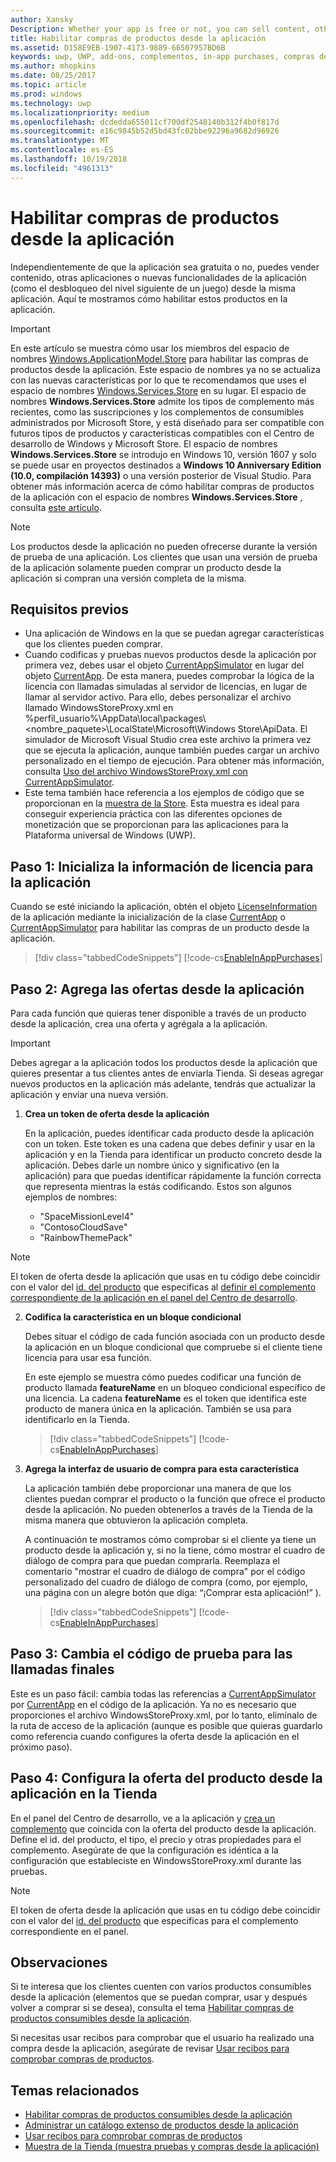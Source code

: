```yaml
---
author: Xansky
Description: Whether your app is free or not, you can sell content, other apps, or new app functionality (such as unlocking the next level of a game) from right within the app. Here we show you how to enable these products in your app.
title: Habilitar compras de productos desde la aplicación
ms.assetid: D158E9EB-1907-4173-9889-66507957BD6B
keywords: uwp, UWP, add-ons, complementos, in-app purchases, compras desde la aplicación, IAPs, IAP, Windows.ApplicationModel.Store, Windows.ApplicationModel.Store
ms.author: mhopkins
ms.date: 08/25/2017
ms.topic: article
ms.prod: windows
ms.technology: uwp
ms.localizationpriority: medium
ms.openlocfilehash: dcdedda655011cf700df2548140b312f4b0f817d
ms.sourcegitcommit: e16c9845b52d5bd43fc02bbe92296a9682d96926
ms.translationtype: MT
ms.contentlocale: es-ES
ms.lasthandoff: 10/19/2018
ms.locfileid: "4961313"
---
```

# <a name="enable-in-app-product-purchases"></a>Habilitar compras de productos desde la aplicación

Independientemente de que la aplicación sea gratuita o no, puedes vender contenido, otras aplicaciones o nuevas funcionalidades de la aplicación (como el desbloqueo del nivel siguiente de un juego) desde la misma aplicación. Aquí te mostramos cómo habilitar estos productos en la aplicación.

> [!IMPORTANT]
> En este artículo se muestra cómo usar los miembros del espacio de nombres [Windows.ApplicationModel.Store](https://msdn.microsoft.com/library/windows/apps/windows.applicationmodel.store.aspx) para habilitar las compras de productos desde la aplicación. Este espacio de nombres ya no se actualiza con las nuevas características por lo que te recomendamos que uses el espacio de nombres [Windows.Services.Store](https://msdn.microsoft.com/library/windows/apps/windows.services.store.aspx) en su lugar. El espacio de nombres **Windows.Services.Store** admite los tipos de complemento más recientes, como las suscripciones y los complementos de consumibles administrados por Microsoft Store, y está diseñado para ser compatible con futuros tipos de productos y características compatibles con el Centro de desarrollo de Windows y Microsoft Store. El espacio de nombres **Windows.Services.Store** se introdujo en Windows 10, versión 1607 y solo se puede usar en proyectos destinados a **Windows 10 Anniversary Edition (10.0, compilación 14393)** o una versión posterior de Visual Studio. Para obtener más información acerca de cómo habilitar compras de productos de la aplicación con el espacio de nombres **Windows.Services.Store** , consulta [este artículo](enable-in-app-purchases-of-apps-and-add-ons.md).

> [!NOTE]
> Los productos desde la aplicación no pueden ofrecerse durante la versión de prueba de una aplicación. Los clientes que usan una versión de prueba de la aplicación solamente pueden comprar un producto desde la aplicación si compran una versión completa de la misma.

## <a name="prerequisites"></a>Requisitos previos

-   Una aplicación de Windows en la que se puedan agregar características que los clientes pueden comprar.
-   Cuando codificas y pruebas nuevos productos desde la aplicación por primera vez, debes usar el objeto [CurrentAppSimulator](https://msdn.microsoft.com/library/windows/apps/hh779766) en lugar del objeto [CurrentApp](https://msdn.microsoft.com/library/windows/apps/hh779765). De esta manera, puedes comprobar la lógica de la licencia con llamadas simuladas al servidor de licencias, en lugar de llamar al servidor activo. Para ello, debes personalizar el archivo llamado WindowsStoreProxy.xml en %perfil_usuario%\\AppData\\local\\packages\\&lt;nombre_paquete&gt;\\LocalState\\Microsoft\\Windows Store\\ApiData. El simulador de Microsoft Visual Studio crea este archivo la primera vez que se ejecuta la aplicación, aunque también puedes cargar un archivo personalizado en el tiempo de ejecución. Para obtener más información, consulta [Uso del archivo WindowsStoreProxy.xml con CurrentAppSimulator](in-app-purchases-and-trials-using-the-windows-applicationmodel-store-namespace.md#proxy).
-   Este tema también hace referencia a los ejemplos de código que se proporcionan en la [muestra de la Store](https://github.com/Microsoft/Windows-universal-samples/tree/win10-1507/Samples/Store). Esta muestra es ideal para conseguir experiencia práctica con las diferentes opciones de monetización que se proporcionan para las aplicaciones para la Plataforma universal de Windows (UWP).

## <a name="step-1-initialize-the-license-info-for-your-app"></a>Paso 1: Inicializa la información de licencia para la aplicación

Cuando se esté iniciando la aplicación, obtén el objeto [LicenseInformation](https://msdn.microsoft.com/library/windows/apps/br225157) de la aplicación mediante la inicialización de la clase [CurrentApp](https://msdn.microsoft.com/library/windows/apps/hh779765) o [CurrentAppSimulator](https://msdn.microsoft.com/library/windows/apps/hh779766) para habilitar las compras de un producto desde la aplicación.

> [!div class="tabbedCodeSnippets"]
[!code-cs[EnableInAppPurchases](./code/InAppPurchasesAndLicenses/cs/EnableInAppPurchases.cs#InitializeLicenseTest)]

## <a name="step-2-add-the-in-app-offers-to-your-app"></a>Paso 2: Agrega las ofertas desde la aplicación

Para cada función que quieras tener disponible a través de un producto desde la aplicación, crea una oferta y agrégala a la aplicación.

> [!IMPORTANT]
> Debes agregar a la aplicación todos los productos desde la aplicación que quieres presentar a tus clientes antes de enviarla Tienda. Si deseas agregar nuevos productos en la aplicación más adelante, tendrás que actualizar la aplicación y enviar una nueva versión.

1.  **Crea un token de oferta desde la aplicación**

    En la aplicación, puedes identificar cada producto desde la aplicación con un token. Este token es una cadena que debes definir y usar en la aplicación y en la Tienda para identificar un producto concreto desde la aplicación. Debes darle un nombre único y significativo (en la aplicación) para que puedas identificar rápidamente la función correcta que representa mientras la estás codificando. Estos son algunos ejemplos de nombres:

    * "SpaceMissionLevel4"
    * "ContosoCloudSave"
    * "RainbowThemePack"

  > [!NOTE]
  > El token de oferta desde la aplicación que usas en tu código debe coincidir con el valor del [id. del producto](../publish/set-your-add-on-product-id.md#product-id) que especificas al [definir el complemento correspondiente de la aplicación en el panel del Centro de desarrollo](../publish/add-on-submissions.md).

2.  **Codifica la característica en un bloque condicional**

    Debes situar el código de cada función asociada con un producto desde la aplicación en un bloque condicional que compruebe si el cliente tiene licencia para usar esa función.

    En este ejemplo se muestra cómo puedes codificar una función de producto llamada **featureName** en un bloqueo condicional específico de una licencia. La cadena **featureName** es el token que identifica este producto de manera única en la aplicación. También se usa para identificarlo en la Tienda.

    > [!div class="tabbedCodeSnippets"]
    [!code-cs[EnableInAppPurchases](./code/InAppPurchasesAndLicenses/cs/EnableInAppPurchases.cs#CodeFeature)]

3.  **Agrega la interfaz de usuario de compra para esta característica**

    La aplicación también debe proporcionar una manera de que los clientes puedan comprar el producto o la función que ofrece el producto desde la aplicación. No pueden obtenerlos a través de la Tienda de la misma manera que obtuvieron la aplicación completa.

    A continuación te mostramos cómo comprobar si el cliente ya tiene un producto desde la aplicación y, si no la tiene, cómo mostrar el cuadro de diálogo de compra para que puedan comprarla. Reemplaza el comentario "mostrar el cuadro de diálogo de compra" por el código personalizado del cuadro de diálogo de compra (como, por ejemplo, una página con un alegre botón que diga: “¡Comprar esta aplicación!” ).

    > [!div class="tabbedCodeSnippets"]
    [!code-cs[EnableInAppPurchases](./code/InAppPurchasesAndLicenses/cs/EnableInAppPurchases.cs#BuyFeature)]

## <a name="step-3-change-the-test-code-to-the-final-calls"></a>Paso 3: Cambia el código de prueba para las llamadas finales

Este es un paso fácil: cambia todas las referencias a [CurrentAppSimulator](https://msdn.microsoft.com/library/windows/apps/hh779766) por [CurrentApp](https://msdn.microsoft.com/library/windows/apps/hh779765) en el código de la aplicación. Ya no es necesario que proporciones el archivo WindowsStoreProxy.xml, por lo tanto, elimínalo de la ruta de acceso de la aplicación (aunque es posible que quieras guardarlo como referencia cuando configures la oferta desde la aplicación en el próximo paso).

## <a name="step-4-configure-the-in-app-product-offer-in-the-store"></a>Paso 4: Configura la oferta del producto desde la aplicación en la Tienda

En el panel del Centro de desarrollo, ve a la aplicación y [crea un complemento](../publish/add-on-submissions.md) que coincida con la oferta del producto desde la aplicación. Define el id. del producto, el tipo, el precio y otras propiedades para el complemento. Asegúrate de que la configuración es idéntica a la configuración que estableciste en WindowsStoreProxy.xml durante las pruebas.

  > [!NOTE]
  > El token de oferta desde la aplicación que usas en tu código debe coincidir con el valor del [id. del producto](../publish/set-your-add-on-product-id.md#product-id) que especificas para el complemento correspondiente en el panel.

## <a name="remarks"></a>Observaciones

Si te interesa que los clientes cuenten con varios productos consumibles desde la aplicación (elementos que se puedan comprar, usar y después volver a comprar si se desea), consulta el tema [Habilitar compras de productos consumibles desde la aplicación](enable-consumable-in-app-product-purchases.md).

Si necesitas usar recibos para comprobar que el usuario ha realizado una compra desde la aplicación, asegúrate de revisar [Usar recibos para comprobar compras de productos](use-receipts-to-verify-product-purchases.md).

## <a name="related-topics"></a>Temas relacionados


* [Habilitar compras de productos consumibles desde la aplicación](enable-consumable-in-app-product-purchases.md)
* [Administrar un catálogo extenso de productos desde la aplicación](manage-a-large-catalog-of-in-app-products.md)
* [Usar recibos para comprobar compras de productos](use-receipts-to-verify-product-purchases.md)
* [Muestra de la Tienda (muestra pruebas y compras desde la aplicación)](https://github.com/Microsoft/Windows-universal-samples/tree/win10-1507/Samples/Store)
